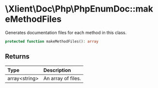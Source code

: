 # \\Xlient\\Doc\\Php\\PhpEnumDoc::makeMethodFiles

Generates documentation files for each method in this class.

```php
protected function makeMethodFiles(): array
```

## Returns

| Type | Description |
| :--- | :--- |
| array\<string\> | An array of files. |